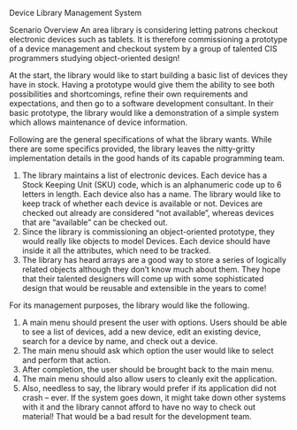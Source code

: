Device Library Management System

Scenario Overview
An area library is considering letting patrons checkout electronic devices such as tablets. It is therefore
commissioning a prototype of a device management and checkout system by a group of talented CIS
programmers studying object-oriented design!

At the start, the library would like to start building a basic list of devices they have in stock. Having a
prototype would give them the ability to see both possibilities and shortcomings, refine their own
requirements and expectations, and then go to a software development consultant. In their basic
prototype, the library would like a demonstration of a simple system which allows maintenance of
device information.

Following are the general specifications of what the library wants. While there are some specifics
provided, the library leaves the nitty-gritty implementation details in the good hands of its capable
programming team.
1) The library maintains a list of electronic devices. Each device has a Stock Keeping Unit (SKU) code, which
is an alphanumeric code up to 6 letters in length. Each device also has a name. The library would like to
keep track of whether each device is available or not. Devices are checked out already are considered
“not available”, whereas devices that are “available” can be checked out.
2) Since the library is commissioning an object-oriented prototype, they would really like objects to model
Devices. Each device should have inside it all the attributes, which need to be tracked.
3) The library has heard arrays are a good way to store a series of logically related objects although they
don’t know much about them. They hope that their talented designers will come up with some
sophisticated design that would be reusable and extensible in the years to come!

For its management purposes, the library would like the following. 
1) A main menu should present the user with options. Users should be able to see a list of devices, add a new device, edit an existing device,
search for a device by name, and check out a device. 
2) The main menu should ask which option the user would like to select and perform that action. 
3) After completion, the user should be brought back to the main menu. 
4) The main menu should also allow users to cleanly exit the application. 
5) Also, needless to say, the library would prefer if its application did not crash – ever. If the system goes down, it might 
take down other systems with it and the library cannot afford to have no way to check out material! That would be a bad result for the development team.
